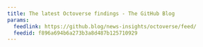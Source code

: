 ```yaml
---
title: The latest Octoverse findings - The GitHub Blog
params:
  feedlink: https://github.blog/news-insights/octoverse/feed/
  feedid: f896a694b6a273b3a8d487b125710929
---
```

